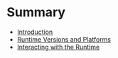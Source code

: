 # Summary

* [Introduction](README.md)
* [Runtime Versions and Platforms](runtime-versions-and-platforms.md)
* [Interacting with the Runtime](interacting-with-the-runtime.md)

